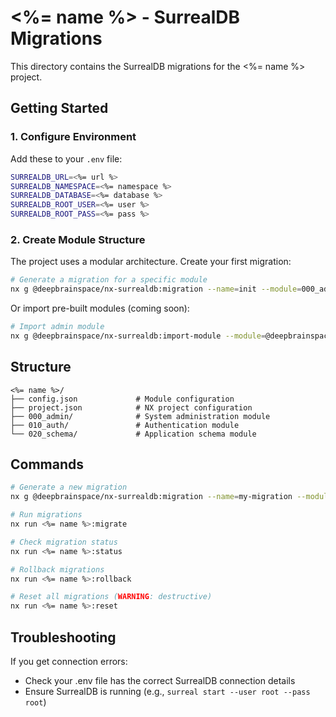 # <%= name %> - SurrealDB Migrations

This directory contains the SurrealDB migrations for the <%= name %> project.

## Getting Started

### 1. Configure Environment

Add these to your `.env` file:

```bash
SURREALDB_URL=<%= url %>
SURREALDB_NAMESPACE=<%= namespace %>
SURREALDB_DATABASE=<%= database %>
SURREALDB_ROOT_USER=<%= user %>
SURREALDB_ROOT_PASS=<%= pass %>
```

### 2. Create Module Structure

The project uses a modular architecture. Create your first migration:

```bash
# Generate a migration for a specific module
nx g @deepbrainspace/nx-surrealdb:migration --name=init --module=000_admin --project=<%= name %>
```

Or import pre-built modules (coming soon):

```bash
# Import admin module
nx g @deepbrainspace/nx-surrealdb:import-module --module=@deepbrainspace/surrealdb-module-admin --project=<%= name %>
```

## Structure

```
<%= name %>/
├── config.json             # Module configuration
├── project.json            # NX project configuration  
├── 000_admin/              # System administration module
├── 010_auth/               # Authentication module
└── 020_schema/             # Application schema module
```

## Commands

```bash
# Generate a new migration
nx g @deepbrainspace/nx-surrealdb:migration --name=my-migration --module=000_admin --project=<%= name %>

# Run migrations
nx run <%= name %>:migrate

# Check migration status
nx run <%= name %>:status

# Rollback migrations
nx run <%= name %>:rollback

# Reset all migrations (WARNING: destructive)
nx run <%= name %>:reset
```

## Troubleshooting

If you get connection errors:
- Check your .env file has the correct SurrealDB connection details
- Ensure SurrealDB is running (e.g., `surreal start --user root --pass root`)